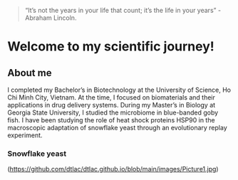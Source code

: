 > “It’s not the years in your life that count; it’s the life in your years” - Abraham Lincoln.
# **Welcome to my scientific journey!**
## **About me**
I completed my Bachelor’s in Biotechnology at the University of Science, Ho Chi Minh City, Vietnam. At the time, I focused on biomaterials and their applications in drug delivery systems.
During my Master’s in Biology at Georgia State University, I studied the microbiome in blue-banded goby fish.
I have been studying the role of heat shock proteins HSP90 in the macroscopic adaptation of snowflake yeast through an evolutionary replay experiment.
### Snowflake yeast 
(https://github.com/dtlac/dtlac.github.io/blob/main/images/Picture1.jpg)
